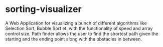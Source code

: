 # sorting-visualizer
A Web Application for visualizing a bunch of different algorithms like Selection Sort, Bubble Sort et. with the functionality of speed and array control size. Path finder allows the user to find the shortest path given the starting and the ending point along with the obstacles in between.
